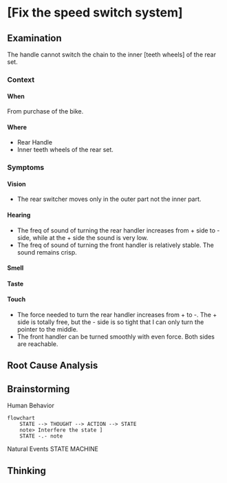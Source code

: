 # [Fix the speed switch system]
## Examination

The handle cannot switch the chain to the inner [teeth wheels] of the rear set.
 
### Context
#### When
[Specification: year, season, daytime, after some events]: #
From purchase of the bike.

#### Where
[Localization]: #
- Rear Handle
- Inner teeth wheels of the rear set.

### Symptoms
[specification: location, time, degree]: #
[avoid biases]: #
[comparison between actuation and expectation]: #
[collect evidence used by hypothesis built in the root cause analysis phrase]: #

#### Vision  
- The rear switcher moves only in the outer part not the inner part.
  
#### Hearing
- The freq of sound of turning the rear handler increases from + side to - side, while at the + side the sound is very low.
- The freq of sound of turning the front handler is relatively stable. The sound remains crisp.

#### Smell
#### Taste
#### Touch
- The force needed to turn the rear handler increases from + to -. The + side is totally free, but the - side is so tight that I can only turn the pointer to the middle.
- The front handler can be turned smoothly with even force. Both sides are reachable.  
  
## Root Cause Analysis
[backward cause reasoning for general problems]: #
[recursive trouble shooting for engineering problems to an atomic level (build hypothesis, use evidence (examination  + unit tests))]: #


## Brainstorming
[removal of touchable physical objects is applicable]: #
Human Behavior
```mermaid
flowchart
	STATE --> THOUGHT --> ACTION --> STATE
	note> Interfere the state ]
	STATE -.- note
```

Natural Events
STATE MACHINE

[replacement V.S repair. Localize the problem to an atomic level where fixing it components is more expensive than replacing it as a whole]: #
 
## Thinking
[Lessons learned from this experience]: #


<!--stackedit_data:
eyJoaXN0b3J5IjpbMjY1NjI2ODQ1XX0=
-->